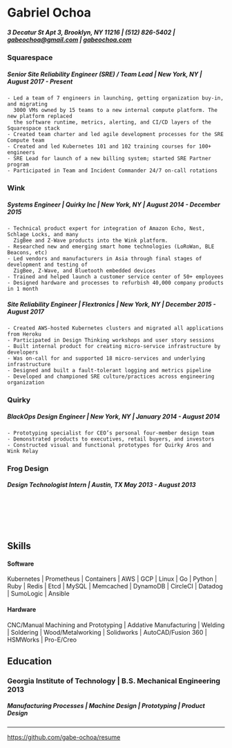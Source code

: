 # Gabriel Ochoa
##### 3 Decatur St Apt 3, Brooklyn, NY 11216 | (512) 826-5402 |  gabeochoa@gmail.com | [gabeochoa.com](https://gabeochoa.com)

### Squarespace 
##### Senior Site Reliability Engineer (SRE) / Team Lead | New York, NY | August 2017 - Present 
```
- Led a team of 7 engineers in launching, getting organization buy-in, and migrating 
  3000 VMs owned by 15 teams to a new internal compute platform. The new platform replaced 
  the software runtime, metrics, alerting, and CI/CD layers of the Squarespace stack
- Created team charter and led agile development processes for the SRE Compute team
- Created and led Kubernetes 101 and 102 training courses for 100+ engineers
- SRE Lead for launch of a new billing system; started SRE Partner program
- Participated in Team and Incident Commander 24/7 on-call rotations
```
 
### Wink
##### Systems Engineer | Quirky Inc | New York, NY | August 2014 - December 2015 
```
- Technical product expert for integration of Amazon Echo, Nest, Schlage Locks, and many 
  ZigBee and Z-Wave products into the Wink platform.  
- Researched new and emerging smart home technologies (LoRoWan, BLE Beacons, etc)
- Led vendors and manufacturers in Asia through final stages of development and testing of 
  ZigBee, Z-Wave, and Bluetooth embedded devices
- Trained and helped launch a customer service center of 50+ employees
- Designed hardware and processes to refurbish 40,000 company products in 1 month
```

##### Site Reliability Engineer | Flextronics | New York, NY | December 2015 - August 2017 

```
- Created AWS-hosted Kubernetes clusters and migrated all applications from Heroku
- Participated in Design Thinking workshops and user story sessions
- Built internal product for creating micro-service infrastructure by developers
- Was on-call for and supported 18 micro-services and underlying infrastructure
- Designed and built a fault-tolerant logging and metrics pipeline
- Developed and championed SRE culture/practices across engineering organization
```

### Quirky 
##### BlackOps Design Engineer | New York, NY | January 2014 - August 2014 
```
- Prototyping specialist for CEO’s personal four-member design team
- Demonstrated products to executives, retail buyers, and investors
- Constructed visual and functional prototypes for Quirky Aros and Wink Relay
```

### Frog Design 
##### Design Technologist Intern | Austin, TX May 2013 - August 2013 


<br><br>
<br><br>

## Skills

#### Software

Kubernetes | Prometheus | Containers | AWS | GCP | Linux | Go | Python | Ruby | Redis | Etcd | MySQL | 
Memcached |
DynamoDB | CircleCI | Datadog | SumoLogic | Ansible 

#### Hardware

CNC/Manual Machining and Prototyping | Addative Manufacturing | Welding | Soldering | Wood/Metalworking | Solidworks |
AutoCAD/Fusion 360 | HSMWorks | Pro-E/Creo

## Education

### Georgia Institute of Technology | B.S. Mechanical Engineering 2013 
##### Manufacturing Processes | Machine Design | Prototyping | Product Design

-----

https://github.com/gabe-ochoa/resume